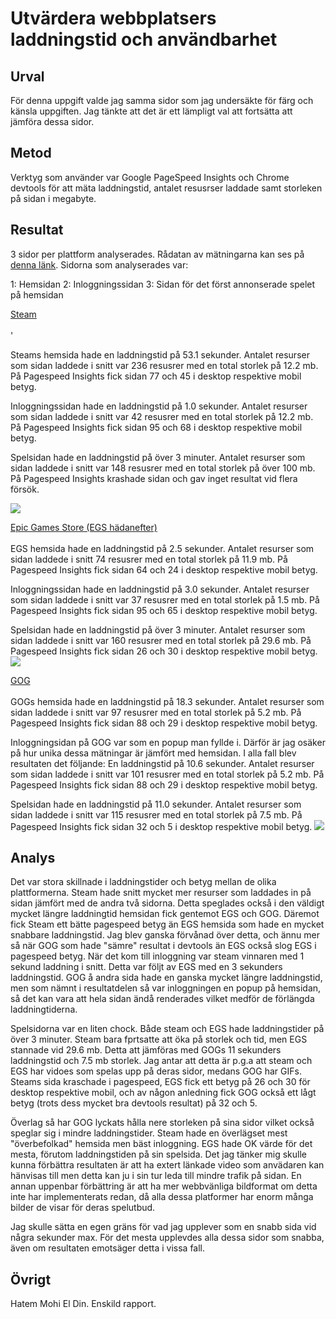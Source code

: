 # Utvärdera webbplatsers laddningstid och användbarhet

## Urval

För denna uppgift valde jag samma sidor som jag undersäkte för färg och känsla uppgiften. Jag tänkte att det är ett lämpligt val att fortsätta att jämföra dessa sidor.

## Metod

Verktyg som använder var Google PageSpeed Insights och Chrome devtools för att mäta laddningstid, antalet resusrser laddade samt storleken på sidan i megabyte.

## Resultat

3 sidor per plattform analyserades. Rådatan av mätningarna kan ses på <a href="https://docs.google.com/spreadsheets/d/1a2RPyYsP2yWv2Elv2vxJhG9QDeRZzMCtPKpitySEpoE/edit?usp=sharing">denna länk</a>. Sidorna som analyserades var:

1: Hemsidan
2: Inloggningssidan
3: Sidan för det först annonserade spelet på hemsidan

<u>Steam</u><br><br>'

Steams hemsida hade en laddningstid på 53.1 sekunder. Antalet resurser som sidan laddede i snitt var 236 resusrer med en total storlek på 12.2 mb. På Pagespeed Insights fick sidan 77 och 45 i desktop respektive mobil betyg.

Inloggningssidan hade en laddningstid på 1.0 sekunder. Antalet resurser som sidan laddede i snitt var 42 resusrer med en total storlek på 12.2 mb. På Pagespeed Insights fick sidan 95 och 68 i desktop respektive mobil betyg.

Spelsidan hade en laddningstid på över 3 minuter. Antalet resurser som sidan laddede i snitt var 148 resusrer med en total storlek på över 100 mb. På Pagespeed Insights krashade sidan och gav inget resultat vid flera försök.

<img src="../htdocs/img/steamkmom04.png">

<u>Epic Games Store (EGS hädanefter) </u><br><br>
EGS hemsida hade en laddningstid på 2.5 sekunder. Antalet resurser som sidan laddede i snitt 74 resusrer med en total storlek på 11.9 mb. På Pagespeed Insights fick sidan 64 och 24 i desktop respektive mobil betyg.

Inloggningssidan hade en laddningstid på 3.0 sekunder. Antalet resurser som sidan laddede i snitt var 37 resusrer med en total storlek på 1.5 mb. På Pagespeed Insights fick sidan 95 och 65 i desktop respektive mobil betyg.

Spelsidan hade en laddningstid på över 3 minuter. Antalet resurser som sidan laddede i snitt var 160 resusrer med en total storlek på 29.6 mb. På Pagespeed Insights fick sidan 26 och 30 i desktop respektive mobil betyg.
<img src="../htdocs/img/egskmom04.png">

<u>GOG</u><br><br>
GOGs hemsida hade en laddningstid på 18.3 sekunder. Antalet resurser som sidan laddede i snitt var 97 resusrer med en total storlek på 5.2 mb. På Pagespeed Insights fick sidan 88 och 29 i desktop respektive mobil betyg.

Inloggningsidan på GOG var som en popup man fyllde i. Därför är jag osäker på hur unika dessa mätningar är jämfört med hemsidan. I alla fall blev resultaten det följande:
En laddningstid på 10.6 sekunder. Antalet resurser som sidan laddede i snitt var 101 resusrer med en total storlek på 5.2 mb. På Pagespeed Insights fick sidan 88 och 29 i desktop respektive mobil betyg.

Spelsidan hade en laddningstid på 11.0 sekunder. Antalet resurser som sidan laddede i snitt var 115 resusrer med en total storlek på 7.5 mb. På Pagespeed Insights fick sidan 32 och 5 i desktop respektive mobil betyg.
<img src="../htdocs/img/gogkmom04.png">

## Analys

Det var stora skillnade i laddningstider och betyg mellan de olika plattformerna. Steam hade snitt mycket mer resurser som laddades in på sidan jämfört med de andra två sidorna. Detta speglades också i den väldigt mycket längre laddningtid hemsidan fick gentemot EGS och GOG. Däremot fick Steam ett bätte pagespeed betyg än EGS hemsida som hade en mycket snabbare laddningstid. Jag blev ganska förvånad över detta, och ännu mer så när GOG som hade "sämre" resultat i devtools än EGS också slog EGS i pagespeed betyg. När det kom till inloggning var steam vinnaren med 1 sekund laddning i snitt. Detta var följt av EGS med en 3 sekunders laddningstid. GOG å andra sida hade en ganska mycket längre laddningstid, men som nämnt i resultatdelen så var inloggningen en popup på hemsidan, så det kan vara att hela sidan ändå renderades vilket medför de förlängda laddningtiderna.<br>

Spelsidorna var en liten chock. Både steam och EGS hade laddningstider på över 3 minuter. Steam bara fprtsatte att öka på storlek och tid, men EGS stannade vid 29.6 mb. Detta att jämföras med GOGs 11 sekunders laddningstid och 7.5 mb storlek. Jag antar att detta är p.g.a att steam och EGS har vidoes som spelas upp på deras sidor, medans GOG har GIFs. Steams sida kraschade i pagespeed, EGS fick ett betyg på 26 och 30 för desktop respektive mobil, och av någon anledning fick GOG också ett lågt betyg (trots dess mycket bra devtools resultat) på 32 och 5.

Överlag så har GOG lyckats hålla nere storleken på sina sidor vilket också speglar sig i mindre laddningstider. Steam hade en överlägset mest "överbefolkad" hemsida men bäst inloggning. EGS hade OK värde för det mesta, förutom laddningstiden på sin spelsida. Det jag tänker mig skulle kunna förbättra resultaten är att ha extert länkade video som anvädaren kan hänvisas till men detta kan ju i sin tur leda till mindre trafik på sidan. En annan uppenbar förbättring är att ha mer webbvänliga bildformat om detta inte har implementerats redan, då alla dessa platformer har enorm många bilder de visar för deras spelutbud.

Jag skulle sätta en egen gräns för vad jag upplever som en snabb sida vid några sekunder max. För det mesta upplevdes alla dessa sidor som snabba, även om resultaten emotsäger detta i vissa fall.

## Övrigt

Hatem Mohi El Din. Enskild rapport.
